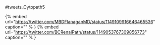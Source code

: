 #tweets_Cytopath5

{% embed url="https://twitter.com/MBDFlanaganMD/status/1149109916646465536"  caption="" % }
{% embed url="https://twitter.com/BCRenalPath/status/1149053767309856773"  caption="" % }
